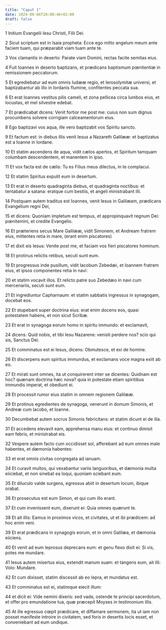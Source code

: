 ```yaml
---
title: "Caput 1"
date: 2024-09-06T20:00:46+02:00
draft: false
---
```



1 Initium Evangelii Iesu Christi, Filii Dei.

2 Sicut scriptum est in Isaia propheta: Ecce ego mitto angelum meum ante faciem tuam, qui præparabit viam tuam ante te.

3 Vox clamantis in deserto: Parate viam Domini, rectas facite semitas eius.

4 Fuit Ioannes in deserto baptizans, et prædicans baptismum pœnitentiæ in remissionem peccatorum.

5 Et egrediebatur ad eum omnis Iudææ regio, et Ierosolymitæ universi, et baptizabantur ab illo in Iordanis flumine, confitentes peccata sua.

6 Et erat Ioannes vestitus pilis cameli, et zona pellicea circa lumbos eius, et locustas, et mel silvestre edebat.

7 Et prædicabat dicens: Venit fortior me post me: cuius non sum dignus procumbens solvere corrigiam calceamentorum eius.

8 Ego baptizavi vos aqua, ille vero baptizabit vos Spiritu sancto.

9 Et factum est: in diebus illis venit Iesus a Nazareth Galilææ: et baptizatus est a Ioanne in Iordane.

10 Et statim ascendens de aqua, vidit cælos apertos, et Spiritum tamquam columbam descendentem, et manentem in ipso.

11 Et vox facta est de cælis: Tu es Filius meus dilectus, in te complacui.

12 Et statim Spiritus expulit eum in desertum.

13 Et erat in deserto quadraginta diebus, et quadraginta noctibus: et tentabatur a satana: eratque cum bestiis, et angeli ministrabant illi.

14 Postquam autem traditus est Ioannes, venit Iesus in Galilæam, prædicans Evangelium regni Dei,

15 et dicens: Quoniam impletum est tempus, et appropinquavit regnum Dei: pœnitemini, et credite Evangelio.

16 Et præteriens secus Mare Galilææ, vidit Simonem, et Andream fratrem eius, mittentes retia in mare, (erant enim piscatores)

17 et dixit eis Iesus: Venite post me, et faciam vos fieri piscatores hominum.

18 Et protinus relictis retibus, secuti sunt eum.

19 Et progressus inde pusillum, vidit Iacobum Zebedæi, et Ioannem fratrem eius, et ipsos componentes retia in navi:

20 et statim vocavit illos. Et relicto patre suo Zebedæo in navi cum mercenariis, secuti sunt eum.

21 Et ingrediuntur Capharnaum: et statim sabbatis ingressus in synagogam, docebat eos.

22 Et stupebant super doctrina eius: erat enim docens eos, quasi potestatem habens, et non sicut Scribæ.

23 Et erat in synagoga eorum homo in spiritu immundo: et exclamavit,

24 dicens: Quid nobis, et tibi Iesu Nazarene: venisti perdere nos? scio qui sis, Sanctus Dei.

25 Et comminatus est ei Iesus, dicens: Obmutesce, et exi de homine.

26 Et discerpens eum spiritus immundus, et exclamans voce magna exiit ab eo.

27 Et mirati sunt omnes, ita ut conquirerent inter se dicentes: Quidnam est hoc? quænam doctrina hæc nova? quia in potestate etiam spiritibus immundis imperat, et obediunt ei.

28 Et processit rumor eius statim in omnem regionem Galilææ.

29 Et protinus egredientes de synagoga, venerunt in domum Simonis, et Andreæ cum Iacobo, et Ioanne.

30 Decumbebat autem socrus Simonis febricitans: et statim dicunt ei de illa.

31 Et accedens elevavit eam, apprehensa manu eius: et continuo dimisit eam febris, et ministrabat eis.

32 Vespere autem facto cum occidisset sol, afferebant ad eum omnes male habentes, et dæmonia habentes:

33 et erat omnis civitas congregata ad ianuam.

34 Et curavit multos, qui vexabantur variis languoribus, et dæmonia multa eiiciebat, et non sinebat ea loqui, quoniam sciebant eum.

35 Et diluculo valde surgens, egressus abiit in desertum locum, ibique orabat.

36 Et prosecutus est eum Simon, et qui cum illo erant.

37 Et cum invenissent eum, dixerunt ei: Quia omnes quærunt te.

38 Et ait illis: Eamus in proximos vicos, et civitates, ut et ibi prædicem: ad hoc enim veni.

39 Et erat prædicans in synagogis eorum, et in omni Galilæa, et dæmonia eiiciens.

40 Et venit ad eum leprosus deprecans eum: et genu flexo dixit ei: Si vis, potes me mundare.

41 Iesus autem misertus eius, extendit manum suam: et tangens eum, ait illi: Volo: Mundare.

42 Et cum dixisset, statim discessit ab eo lepra, et mundatus est.

43 Et comminatus est ei, statimque eiecit illum:

44 et dicit ei: Vide nemini dixeris: sed vade, ostende te principi sacerdotum, et offer pro emundatione tua, quæ præcepit Moyses in testimonium illis.

45 At ille egressus cœpit prædicare, et diffamare sermonem, ita ut iam non posset manifeste introire in civitatem, sed foris in desertis locis esset, et conveniebant ad eum undique.

